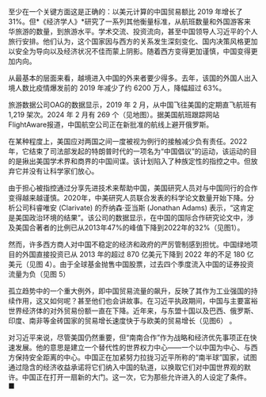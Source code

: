 至少在一个关键方面这是正确的：以美元计算的中国贸易额比 2019 年增长了 31%。但*《经济学人》*研究了一系列其他衡量标准，从航班数量和外国游客来华旅游的数量，到旅游水平。学术交流、投资流向，甚至中国领导人习近平的个人旅行安排。他们认为，这个国家因与西方的关系发生深刻变化、国内决策风格更加以安全为导向以及经济状况不佳而蒙上阴影。随着西方变得更加谨慎，中国变得更加内向。

从最基本的层面来看，越境进入中国的外来者要少得多。去年，该国的外国人出入境人数比疫情爆发前的 2019 年减少了约 6200 万人，降幅超过 63%。

旅游数据公司OAG的数据显示，2019 年 2 月，从中国飞往美国的定期直飞航班有 1,219 架次。2024 年 2 月有 269 个（见地图）。据美国航班跟踪网站FlightAware报道，中国航空公司正在新批准的航线上避开俄罗斯。

在某种程度上，美国应对两国之间一度被视为例行的接触减少负有责任。2022年，它结束了司法部发起的特朗普时代的一项名为“中国倡议”的运动，该运动的目的是揪出美国学术界和商界的中国间谍。该计划陷入了种族定性的指控之中。但放弃它并没有让科学家们放心。

由于担心被指控通过分享先进技术来帮助中国，美国研究人员对与中国同行的合作变得越来越谨慎。2020年，中美研究人员联合发表的科学论文数量开始下降。分析公司科睿唯安 (Clarivate) 的乔纳森·亚当斯 (Jonathan Adams) 表示，“这肯定是美国政治环境的结果”。该公司的数据显示，在中国的国际合作研究论文中，涉及美国合著者的比例已从2013年47%的峰值下降到2022年的32%（见图1）。

然而，许多西方商人对中国不稳定的经济和政府的严厉管制感到担忧。中国绿地项目的外国直接投资已从 2013 年的超过 870 亿美元下降到 2022 年的不足 180 亿美元（见图 4）。由于全球基金抛售中国股票，过去四个季度流入中国的证券投资流量为负（见图 5）

孤立趋势中的一个重大例外，即中国贸易流量的飙升，反映了其作为工业强国的持续作用，这又如何呢？甚至他们也会讲故事。在习近平执政期间，中国与主要富裕世界经济体的对外贸易份额一直在下降。近年来，与东盟十国以及巴西、俄罗斯、印度、南非等金砖国家的贸易增长速度快于与欧美的贸易增长（见图6） 。

对习近平来说，尽管美国仍然重要，但“南南合作”作为战略和经济优先事项正在快速发展。他的意思是建立一个替代性的世界权力中心——一个以中国为中心、与西方保持安全距离的中心。中国正在加紧努力拉拢习近平所称的“南半球”国家，试图通过隐含的经济收益承诺将它们纳入中国的轨道，以换取它们对中国世界观的默许。中国正在打开一扇新的大门。这一次，它为那些允许进入的人设定了条件。 ■